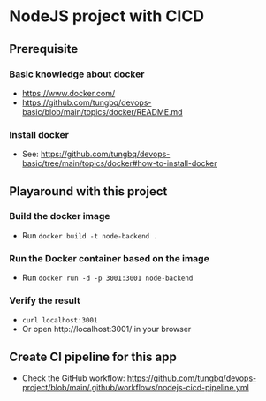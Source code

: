 # NodeJS project with CICD

## Prerequisite

### Basic knowledge about docker

- https://www.docker.com/
- https://github.com/tungbq/devops-basic/blob/main/topics/docker/README.md

### Install docker

- See: https://github.com/tungbq/devops-basic/tree/main/topics/docker#how-to-install-docker

## Playaround with this project

### Build the docker image

- Run `docker build -t node-backend .`

### Run the Docker container based on the image

- Run `docker run -d -p 3001:3001 node-backend`

### Verify the result

- `curl localhost:3001`
- Or open http://localhost:3001/ in your browser

## Create CI pipeline for this app
- Check the GitHub workflow: https://github.com/tungbq/devops-project/blob/main/.github/workflows/nodejs-cicd-pipeline.yml
